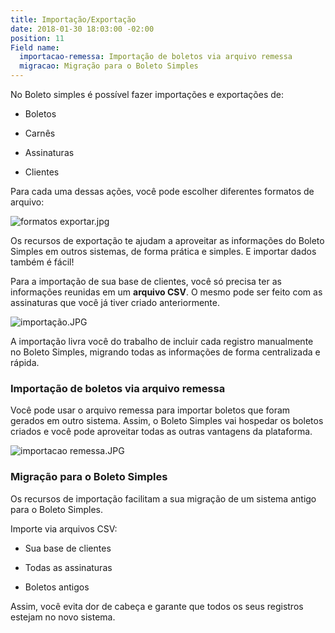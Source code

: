 ```yaml
---
title: Importação/Exportação
date: 2018-01-30 18:03:00 -02:00
position: 11
Field name:
  importacao-remessa: Importação de boletos via arquivo remessa
  migracao: Migração para o Boleto Simples
---
```


No Boleto simples é possível fazer importações e exportações de:

* Boletos

* Carnês

* Assinaturas

* Clientes

Para cada uma dessas ações, você pode escolher diferentes formatos de arquivo:

![formatos exportar.jpg](/uploads/formatos%20exportar.jpg)

Os recursos de exportação te ajudam a aproveitar as informações do Boleto Simples em outros sistemas, de forma prática e simples. E importar dados também é fácil!

Para a importação de sua base de clientes, você só precisa ter as informações reunidas em um **arquivo CSV**. O mesmo pode ser feito com as assinaturas que você já tiver criado anteriormente.

![importação.JPG](/uploads/importa%C3%A7%C3%A3o.JPG)

A importação livra você do trabalho de incluir cada registro manualmente no Boleto Simples, migrando todas as informações de forma centralizada e rápida.

### Importação de boletos via arquivo remessa

Você pode usar o arquivo remessa para importar boletos que foram gerados em outro sistema. Assim,  o Boleto Simples vai hospedar os boletos criados e você pode aproveitar todas as outras vantagens da plataforma.

![importacao remessa.JPG](/uploads/importacao%20remessa.JPG)

### Migração para o Boleto Simples

Os recursos de importação facilitam a sua migração de um sistema antigo para o Boleto Simples.

Importe via arquivos CSV:

* Sua base de clientes

* Todas as assinaturas

* Boletos antigos

Assim, você evita dor de cabeça e garante que todos os seus registros estejam no novo sistema. 